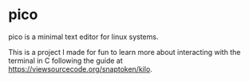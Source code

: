 # pico 

pico is a minimal text editor for linux systems.

This is a project I made for fun to learn more about interacting with the terminal in C following the guide at https://viewsourcecode.org/snaptoken/kilo.
